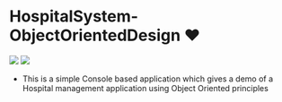 # HospitalSystem-ObjectOrientedDesign ❤️

![](https://img.shields.io/github/languages/count/gowthamrajk/ShoppingCart-ObjectOrientedDesign)   ![](https://img.shields.io/github/languages/top/gowthamrajk/ShoppingCart-ObjectOrientedDesign)

- This is a simple Console based application which gives a demo of a Hospital management application using Object Oriented principles
